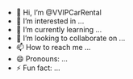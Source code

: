 - 👋 Hi, I’m @VVIPCarRental
- 👀 I’m interested in ...
- 🌱 I’m currently learning ...
- 💞️ I’m looking to collaborate on ...
- 📫 How to reach me ...
- 😄 Pronouns: ...
- ⚡ Fun fact: ...

<!---
VVIPCarRental/VVIPCarRental is a ✨ special ✨ repository because its `README.md` (this file) appears on your GitHub profile.
You can click the Preview link to take a look at your changes.
--->
